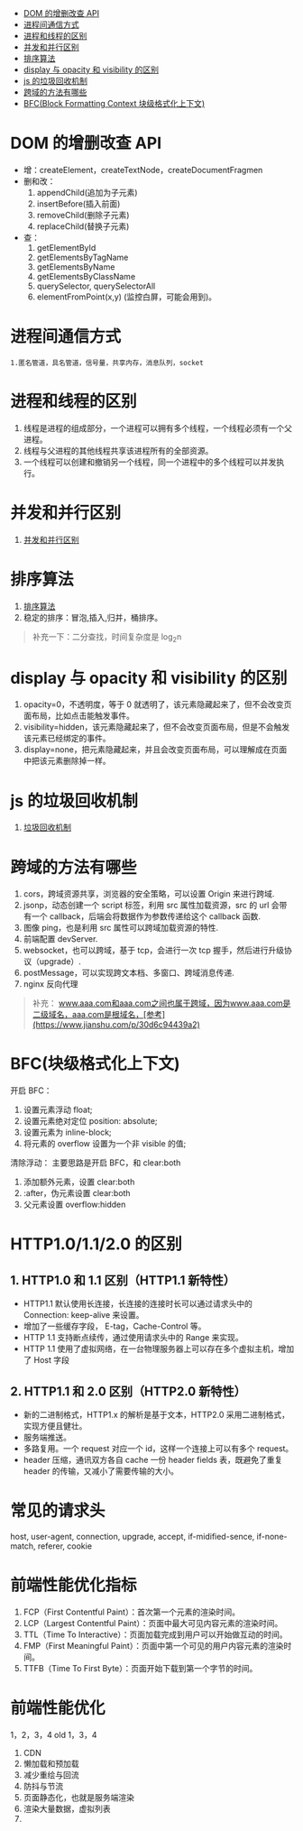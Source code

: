 <!-- START doctoc generated TOC please keep comment here to allow auto update -->
<!-- DON'T EDIT THIS SECTION, INSTEAD RE-RUN doctoc TO UPDATE -->

- [DOM 的增删改查 API](#dom-%E7%9A%84%E5%A2%9E%E5%88%A0%E6%94%B9%E6%9F%A5-api)
- [进程间通信方式](#%E8%BF%9B%E7%A8%8B%E9%97%B4%E9%80%9A%E4%BF%A1%E6%96%B9%E5%BC%8F)
- [进程和线程的区别](#%E8%BF%9B%E7%A8%8B%E5%92%8C%E7%BA%BF%E7%A8%8B%E7%9A%84%E5%8C%BA%E5%88%AB)
- [并发和并行区别](#%E5%B9%B6%E5%8F%91%E5%92%8C%E5%B9%B6%E8%A1%8C%E5%8C%BA%E5%88%AB)
- [排序算法](#%E6%8E%92%E5%BA%8F%E7%AE%97%E6%B3%95)
- [display 与 opacity 和 visibility 的区别](#display-%E4%B8%8E-opacity-%E5%92%8C-visibility-%E7%9A%84%E5%8C%BA%E5%88%AB)
- [js 的垃圾回收机制](#js-%E7%9A%84%E5%9E%83%E5%9C%BE%E5%9B%9E%E6%94%B6%E6%9C%BA%E5%88%B6)
- [跨域的方法有哪些](#%E8%B7%A8%E5%9F%9F%E7%9A%84%E6%96%B9%E6%B3%95%E6%9C%89%E5%93%AA%E4%BA%9B)
- [BFC(Block Formatting Context 块级格式化上下文)](#bfcblock-formatting-context-%E5%9D%97%E7%BA%A7%E6%A0%BC%E5%BC%8F%E5%8C%96%E4%B8%8A%E4%B8%8B%E6%96%87)

<!-- END doctoc generated TOC please keep comment here to allow auto update -->

# DOM 的增删改查 API

- 增：createElement，createTextNode，createDocumentFragmen
- 删和改：
  1. appendChild(追加为子元素)
  2. insertBefore(插入前面)
  3. removeChild(删除子元素)
  4. replaceChild(替换子元素)
- 查：
  1. getElementById
  2. getElementsByTagName
  3. getElementsByName
  4. getElementsByClassName
  5. querySelector, querySelectorAll
  6. elementFromPoint(x,y) (监控白屏，可能会用到)。

# 进程间通信方式

    1.匿名管道，具名管道，信号量，共享内存，消息队列，socket

# 进程和线程的区别

1. 线程是进程的组成部分，一个进程可以拥有多个线程，一个线程必须有一个父进程。
2. 线程与父进程的其他线程共享该进程所有的全部资源。
3. 一个线程可以创建和撤销另一个线程，同一个进程中的多个线程可以并发执行。

# 并发和并行区别

1. [并发和并行区别](https://juejin.cn/post/7072557552367124517)

# 排序算法

1. [排序算法](https://www.cnblogs.com/onepixel/articles/7674659.html)
2. 稳定的排序：冒泡,插入,归并，桶排序。

> 补充一下：二分查找，时间复杂度是 log<sub>2</sub>n

# display 与 opacity 和 visibility 的区别

1. opacity=0，不透明度，等于 0 就透明了，该元素隐藏起来了，但不会改变页面布局，比如点击能触发事件。
2. visibility=hidden，该元素隐藏起来了，但不会改变页面布局，但是不会触发该元素已经绑定的事件。
3. display=none，把元素隐藏起来，并且会改变页面布局，可以理解成在页面中把该元素删除掉一样。

# js 的垃圾回收机制

1. [垃圾回收机制](https://juejin.cn/post/6981588276356317214#heading-0)

# 跨域的方法有哪些

1.  cors，跨域资源共享，浏览器的安全策略，可以设置 Origin 来进行跨域.
2.  jsonp，动态创建一个 script 标签，利用 src 属性加载资源，src 的 url 会带有一个 callback，后端会将数据作为参数传递给这个 callback 函数.
3.  图像 ping，也是利用 src 属性可以跨域加载资源的特性.
4.  前端配置 devServer.
5.  websocket，也可以跨域，基于 tcp，会进行一次 tcp 握手，然后进行升级协议（upgrade）.
6.  postMessage，可以实现跨文本档、多窗口、跨域消息传递.
7.  nginx 反向代理

> 补充： www.aaa.com和aaa.com之间也属于跨域，因为www.aaa.com是二级域名，aaa.com是根域名，[参考](https://www.jianshu.com/p/30d6c94439a2)

# BFC(块级格式化上下文)

开启 BFC：

1. 设置元素浮动 float;
2. 设置元素绝对定位 position: absolute;
3. 设置元素为 inline-block;
4. 将元素的 overflow 设置为一个非 visible 的值;

清除浮动：
主要思路是开启 BFC，和 clear:both

1. 添加额外元素，设置 clear:both
2. :after，伪元素设置 clear:both
3. 父元素设置 overflow:hidden

# HTTP1.0/1.1/2.0 的区别

## 1. HTTP1.0 和 1.1 区别（HTTP1.1 新特性）

- HTTP1.1 默认使用长连接，长连接的连接时长可以通过请求头中的 Connection: keep-alive 来设置。
- 增加了一些缓存字段， E-tag，Cache-Control 等。
- HTTP 1.1 支持断点续传，通过使用请求头中的 Range 来实现。
- HTTP 1.1 使用了虚拟网络，在一台物理服务器上可以存在多个虚拟主机，增加了 Host 字段

## 2. HTTP1.1 和 2.0 区别（HTTP2.0 新特性）

- 新的二进制格式，HTTP1.x 的解析是基于文本，HTTP2.0 采用二进制格式，实现方便且健壮。
- 服务端推送。
- 多路复用。一个 request 对应一个 id，这样一个连接上可以有多个 request。
- header 压缩，通讯双方各自 cache 一份 header fields 表，既避免了重复 header 的传输，又减小了需要传输的大小。

# 常见的请求头

host, user-agent, connection, upgrade, accept, if-midified-sence, if-none-match, referer, cookie

# 前端性能优化指标

1. FCP（First Contentful Paint）：首次第一个元素的渲染时间。
2. LCP（Largest Contentful Paint）：页面中最大可见内容元素的渲染时间。
3. TTL（Time To Interactive）：页面加载完成到用户可以开始做互动的时间。
4. FMP（First Meaningful Paint）：页面中第一个可见的用户内容元素的渲染时间。
5. TTFB（Time To First Byte）：页面开始下载到第一个字节的时间。

# 前端性能优化
1，2，3，4 old
1，3，4

1. CDN
2. 懒加载和预加载
3. 减少重绘与回流
4. 防抖与节流
5. 页面静态化，也就是服务端渲染
6. 渲染大量数据，虚拟列表
7. 